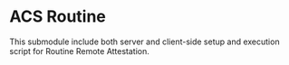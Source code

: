 # ACS Routine

This submodule include both server and client-side setup and execution script for Routine Remote Attestation.
